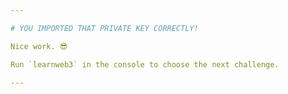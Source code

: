 ```yaml
---

# YOU IMPORTED THAT PRIVATE KEY CORRECTLY!

Nice work. 😎

Run `learnweb3` in the console to choose the next challenge.

---
```

